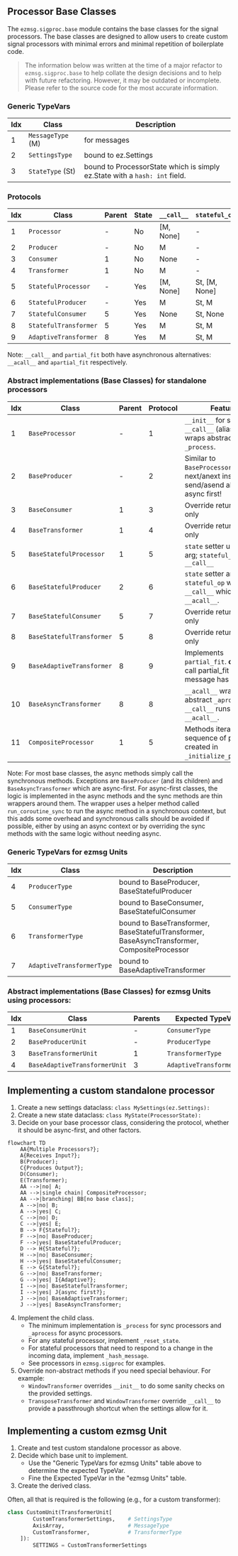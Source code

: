 ## Processor Base Classes

The `ezmsg.sigproc.base` module contains the base classes for the signal processors. The base classes are designed to allow users to create custom signal processors with minimal errors and minimal repetition of boilerplate code.

> The information below was written at the time of a major refactor to `ezmsg.sigproc.base` to help collate the design decisions and to help with future refactoring.  However, it may be outdated or incomplete. Please refer to the source code for the most accurate information.

### Generic TypeVars

| Idx | Class                     | Description                                                                 |
|-----|---------------------------|-----------------------------------------------------------------------------|
| 1   | `MessageType` (M)         | for messages                                                                |
| 2   | `SettingsType`            | bound to ez.Settings                                                        |
| 3   | `StateType` (St)          | bound to ProcessorState which is simply ez.State with a `hash: int` field.  |

### Protocols

| Idx | Class                 | Parent | State | `__call__` | `stateful_op` | @state | partial_fit |
|-----|-----------------------|--------|-------|------------|---------------|--------|-------------|
| 1   | `Processor`           | -      | No    | [M, None]  | -             | -      | -           |
| 2   | `Producer`            | -      | No    | M          | -             | -      | -           |
| 3   | `Consumer`            | 1      | No    | None       | -             | -      | -           |
| 4   | `Transformer`         | 1      | No    | M          | -             | -      | -           |
| 5   | `StatefulProcessor`   | -      | Yes   | [M, None]  | St, [M, None] | Y      | -           |
| 6   | `StatefulProducer`    | -      | Yes   | M          | St, M         | Y      | -           |
| 7   | `StatefulConsumer`    | 5      | Yes   | None       | St, None      | Y      | -           |
| 8   | `StatefulTransformer` | 5      | Yes   | M          | St, M         | Y      | -           |
| 9   | `AdaptiveTransformer` | 8      | Yes   | M          | St, M         | Y      | Y           |

Note: `__call__` and `partial_fit` both have asynchronous alternatives: `__acall__` and `apartial_fit` respectively.

### Abstract implementations (Base Classes) for standalone processors

| Idx | Class                     | Parent | Protocol | Features                                                                           |
|-----|---------------------------|--------|----------|------------------------------------------------------------------------------------|
| 1   | `BaseProcessor`           | -      | 1        | `__init__` for settings; `__call__` (alias: `send`) wraps abstract `_process`.     |
| 2   | `BaseProducer`            | -      | 2        | Similar to `BaseProcessor`; next/anext instead of send/asend aliases. async first! |
| 3   | `BaseConsumer`            | 1      | 3        | Override return types only                                                         |
| 4   | `BaseTransformer`         | 1      | 4        | Override return types only                                                         |
| 5   | `BaseStatefulProcessor`   | 1      | 5        | `state` setter unpickles arg; `stateful_op` wraps `__call__`                       |
| 6   | `BaseStatefulProducer`    | 2      | 6        | `state` setter and getter; `stateful_op` wraps `__call__` which runs `__acall__`.  |
| 7   | `BaseStatefulConsumer`    | 5      | 7        | Override return types only                                                         |
| 8   | `BaseStatefulTransformer` | 5      | 8        | Override return types only                                                         |
| 9   | `BaseAdaptiveTransformer` | 8      | 9        | Implements `partial_fit`. __call__` may call partial_fit if message has .trigger   |
| 10  | `BaseAsyncTransformer`    | 8      | 8        | `__acall__` wraps abstract `_aprocess`; `__call__` runs `__acall__`.               |
| 11  | `CompositeProcessor`      | 1      | 5        | Methods iterate over sequence of processors created in `_initialize_processors`.   |

Note: For most base classes, the async methods simply call the synchronous methods. Exceptions are `BaseProducer` (and its children) and `BaseAsyncTransformer` which are async-first. For async-first classes, the logic is implemented in the async methods and the sync methods are thin wrappers around them. The wrapper uses a helper method called `run_coroutine_sync` to run the async method in a synchronous context, but this adds some overhead and synchronous calls should be avoided if possible, either by using an async context or by overriding the sync methods with the same logic without needing async.

### Generic TypeVars for ezmsg Units

| Idx | Class                     | Description                                                                                 |
|-----|---------------------------|---------------------------------------------------------------------------------------------|
| 4   | `ProducerType`            | bound to BaseProducer, BaseStatefulProducer                                                 |
| 5   | `ConsumerType`            | bound to BaseConsumer, BaseStatefulConsumer                                                 |
| 6   | `TransformerType`         | bound to BaseTransformer, BaseStatefulTransformer, BaseAsyncTransformer, CompositeProcessor |
| 7   | `AdaptiveTransformerType` | bound to BaseAdaptiveTransformer                                                            |


### Abstract implementations (Base Classes) for ezmsg Units using processors:

| Idx | Class                         | Parents | Expected TypeVars         |
|-----|-------------------------------|---------|---------------------------|
| 1   | `BaseConsumerUnit`            | -       | `ConsumerType`            |
| 2   | `BaseProducerUnit`            | -       | `ProducerType`            |
| 3   | `BaseTransformerUnit`         | 1       | `TransformerType`         |
| 4   | `BaseAdaptiveTransformerUnit` | 3       | `AdaptiveTransformerType` |


## Implementing a custom standalone processor

1. Create a new settings dataclass: `class MySettings(ez.Settings):`
2. Create a new state dataclass: `class MyState(ProcessorState):`
3. Decide on your base processor class, considering the protocol, whether it should be async-first, and other factors.

```mermaid
flowchart TD
    AA{Multiple Processors?};
    A{Receives Input?};
    B(Producer);
    C{Produces Output?};
    D(Consumer);
    E(Transformer);
    AA -->|no| A;
    AA -->|single chain| CompositeProcessor;
    AA -->|branching| BB[no base class];
    A -->|no| B;
    A -->|yes| C;
    C -->|no| D;
    C -->|yes| E;
    B --> F{Stateful?};
    F -->|no| BaseProducer;
    F -->|yes| BaseStatefulProducer;
    D --> H{Stateful?};
    H -->|no| BaseConsumer;
    H -->|yes| BaseStatefulConsumer;
    E --> G{Stateful?};
    G -->|no| BaseTransformer;
    G -->|yes| I{Adaptive?};
    I -->|no| BaseStatefulTransformer;
    I -->|yes| J{async first?};
    J -->|no| BaseAdaptiveTransformer;
    J -->|yes| BaseAsyncTransformer;
```

4. Implement the child class.
    * The minimum implementation is `_process` for sync processors and `_aprocess` for async processors.
    * For any stateful processor, implement `_reset_state`.
    * For stateful processors that need to respond to a change in the incoming data, implement `_hash_message`.
    * See processors in `ezmsg.sigproc` for examples.
5. Override non-abstract methods if you need special behaviour. For example:
    * `WindowTransformer` overrides `__init__` to do some sanity checks on the provided settings.
    * `TransposeTransformer` and `WindowTransformer` override `__call__` to provide a passthrough shortcut when the settings allow for it.

## Implementing a custom ezmsg Unit

1. Create and test custom standalone processor as above.
2. Decide which base unit to implement.
    * Use the "Generic TypeVars for ezmsg Units" table above to determine the expected TypeVar.
    * Fine the Expected TypeVar in the "ezmsg Units" table. 
3. Create the derived class.

Often, all that is required is the following (e.g., for a custom transformer):

```Python
class CustomUnit(TransformerUnit[
        CustomTransformerSettings,    # SettingsType
        AxisArray,                    # MessageType
        CustomTransformer,            # TransformerType
    ]):
        SETTINGS = CustomTransformerSettings
```